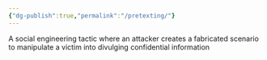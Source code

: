 ```yaml
---
{"dg-publish":true,"permalink":"/pretexting/"}
---
```



A social engineering tactic where an attacker creates a fabricated scenario to manipulate a victim into divulging confidential information